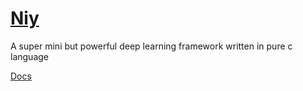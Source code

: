 [Niy](https://github.com/microic/niy)
====
A super mini but powerful deep learning framework written in pure c language

[Docs](https://github.com/microic/niy)
